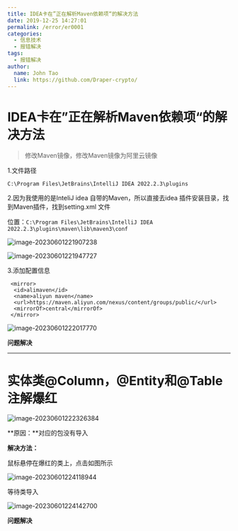 ```yaml
---
title: IDEA卡在”正在解析Maven依赖项“的解决方法
date: 2019-12-25 14:27:01
permalink: /error/er0001
categories: 
  - 信息技术
  - 报错解决
tags: 
  - 报错解决
author: 
  name: John Tao
  link: https://github.com/Draper-crypto/
---
```

# IDEA卡在”正在解析Maven依赖项“的解决方法

> 修改Maven镜像，修改Maven镜像为阿里云镜像

1.文件路径

`C:\Program Files\JetBrains\IntelliJ IDEA 2022.2.3\plugins`

2.因为我使用的是InteliJ idea 自带的Maven，所以直接去idea 插件安装目录，找到Maven插件，找到setting.xml 文件

位置：`C:\Program Files\JetBrains\IntelliJ IDEA 2022.2.3\plugins\maven\lib\maven3\conf`

![image-20230601221907238](https://typora-img-1301299232.cos.ap-shanghai.myqcloud.com/img/image-20230601221907238.png)

![image-20230601221947727](https://typora-img-1301299232.cos.ap-shanghai.myqcloud.com/img/image-20230601221947727.png)

3.添加配置信息

```xaml
 <mirror>  
  <id>alimaven</id>  
  <name>aliyun maven</name>  
  <url>https://maven.aliyun.com/nexus/content/groups/public/</url>  
  <mirrorOf>central</mirrorOf>
 </mirror>
```
![image-20230601222017770](https://typora-img-1301299232.cos.ap-shanghai.myqcloud.com/img/image-20230601222017770.png)

**问题解决**



------

# 实体类@Column，@Entity和@Table注解爆红

![image-20230601222326384](https://typora-img-1301299232.cos.ap-shanghai.myqcloud.com/img/image-20230601222326384.png)

**原因：**对应的包没有导入

**解决方法：**

鼠标悬停在爆红的类上，点击如图所示

![image-20230601224118944](https://typora-img-1301299232.cos.ap-shanghai.myqcloud.com/img/image-20230601224118944.png)

等待类导入

![image-20230601224142700](https://typora-img-1301299232.cos.ap-shanghai.myqcloud.com/img/image-20230601224142700.png)

**问题解决**